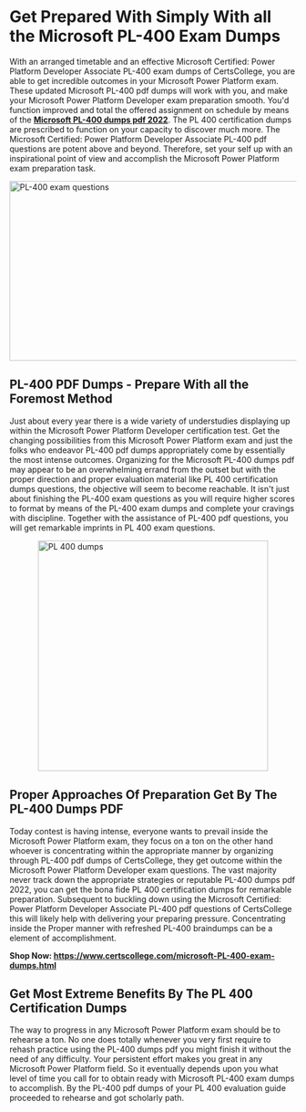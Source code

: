 <h1><strong>Get Prepared With Simply With all the Microsoft PL-400 Exam Dumps&nbsp;</strong></h1>
<p><span style="font-weight: 400;">With an arranged timetable and an effective Microsoft Certified: Power Platform Developer Associate PL-400 exam dumps of CertsCollege, you are able to get incredible outcomes in your Microsoft Power Platform exam. These updated Microsoft PL-400 pdf dumps will work with you, and make your Microsoft Power Platform Developer exam preparation smooth. You'd function improved and total the offered assignment on schedule by means of the <strong><a href="https://www.certscollege.com/microsoft-PL-400-exam-dumps.html">Microsoft PL-400 dumps pdf 2022</a></strong>. The PL 400 certification dumps are prescribed to function on your capacity to discover much more. The Microsoft Certified: Power Platform Developer Associate PL-400 pdf questions are potent above and beyond. Therefore, set your self up with an inspirational point of view and accomplish the Microsoft Power Platform exam preparation task.&nbsp;</span></p>
<p><span style="font-weight: 400;"><img style="display: block; margin-left: auto; margin-right: auto;" src="https://i.ibb.co/CPDK3ps/Yellow-and-Blue-Initiative-Blog-Banner.png" alt="PL-400 exam questions" width="559" height="315" /></span></p>
<h2><strong>PL-400 PDF Dumps - Prepare With all the Foremost Method</strong></h2>
<p><span style="font-weight: 400;">Just about every year there is a wide variety of understudies displaying up within the Microsoft Power Platform Developer certification test. Get the changing possibilities from this Microsoft Power Platform exam and just the folks who endeavor PL-400 pdf dumps appropriately come by essentially the most intense outcomes. Organizing for the Microsoft PL-400 dumps pdf may appear to be an overwhelming errand from the outset but with the proper direction and proper evaluation material like PL 400 certification dumps questions, the objective will seem to become reachable. It isn't just about finishing the PL-400 exam questions as you will require higher scores to format by means of the PL-400 exam dumps and complete your cravings with discipline. Together with the assistance of PL-400 pdf questions, you will get remarkable imprints in PL 400 exam questions.</span></p>
<p><span style="font-weight: 400;"><a href="https://tinyurl.com/yxzrep5v"><img style="display: block; margin-left: auto; margin-right: auto;" src="https://i.ibb.co/9tMrhdY/Teacher-Appreciation-Invitation.png" alt="PL 400 dumps " width="404" height="404" /></a></span></p>
<h2><strong>Proper Approaches Of Preparation Get By The PL-400 Dumps PDF</strong></h2>
<p><span style="font-weight: 400;">Today contest is having intense, everyone wants to prevail inside the Microsoft Power Platform exam, they focus on a ton on the other hand whoever is concentrating within the appropriate manner by organizing through PL-400 pdf dumps of CertsCollege, they get outcome within the Microsoft Power Platform Developer exam questions. The vast majority never track down the appropriate strategies or reputable PL-400 dumps pdf 2022, you can get the bona fide PL 400 certification dumps for remarkable preparation. Subsequent to buckling down using the Microsoft Certified: Power Platform Developer Associate PL-400 pdf questions of CertsCollege this will likely help with delivering your preparing pressure. Concentrating inside the Proper manner with refreshed PL-400 braindumps can be a element of accomplishment.</span></p>
<p><span style="font-weight: 400;"><strong>Shop Now: <a href="https://www.certscollege.com/microsoft-PL-400-exam-dumps.html">https://www.certscollege.com/microsoft-PL-400-exam-dumps.html</a></strong></span></p>
<h2><strong>Get Most Extreme Benefits By The PL 400 Certification Dumps</strong></h2>
<p><span style="font-weight: 400;">The way to progress in any Microsoft Power Platform exam should be to rehearse a ton. No one does totally whenever you very first require to rehash practice using the PL-400 dumps pdf you might finish it without the need of any difficulty. Your persistent effort makes you great in any Microsoft Power Platform field. So it eventually depends upon you what level of time you call for to obtain ready with Microsoft PL-400 exam dumps to accomplish. By the PL-400 pdf dumps of your PL 400 evaluation guide proceeded to rehearse and got scholarly path.</span></p>
